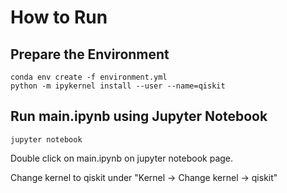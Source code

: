 # How to Run

## Prepare the Environment
```
conda env create -f environment.yml
python -m ipykernel install --user --name=qiskit
```

## Run main.ipynb using Jupyter Notebook
```
jupyter notebook
```
Double click on main.ipynb on jupyter notebook page.

Change kernel to qiskit under "Kernel -> Change kernel -> qiskit"

